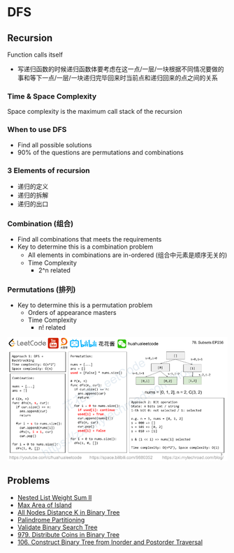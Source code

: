 # DFS

## Recursion

Function calls itself

* 写递归函数的时候递归函数体要考虑在这一点/一层/一块根据不同情况要做的事和等下一点/一层/一块递归完毕回来时当前点和递归回来的点之间的关系

### Time & Space Complexity

Space complexity is the maximum call stack of the recursion

### When to use DFS

* Find all possible solutions
* 90% of the questions are permutations and combinations

### 3 Elements of recursion

* 递归的定义
* 递归的拆解
* 递归的出口

### Combination \(组合\)

* Find all combinations that meets the requirements
* Key to determine this is a combination problem
  * All elements in combinations are in-ordered \(组合中元素是顺序无关的\)
  * Time Complexity
    * 2^n related

### Permutations \(排列\)

* Key to determine this is a permutation problem
  * Orders of appearance masters
  * Time Complexity
    * n! related

 

![](../../.gitbook/assets/78-ep236.png)

## Problems

* [Nested List Weight Sum II](../../leetcode-problems/364.-nested-list-weight-sum-ii.md)
* [Max Area of Island](../../leetcode-problems/695.-max-area-of-island.md)
* [All Nodes Distance K in Binary Tree](../../leetcode-problems/863.-all-nodes-distance-k-in-binary-tree.md)
* [Palindrome Partitioning](../../leetcode-problems/131.-palindrome-partitioning.md)
* [Validate Binary Search Tree](../../leetcode-problems/98.-validate-binary-search-tree.md)
* [979. Distribute Coins in Binary Tree](https://app.gitbook.com/@ericwei0910/s/workspace/~/edit/drafts/-LpfeWEe4WYnAMdRR_lB/leetcode-problems/979.-distribute-coins-in-binary-tree)
* [106. Construct Binary Tree from Inorder and Postorder Traversal](https://app.gitbook.com/@ericwei0910/s/workspace/~/edit/drafts/-LpfeWEe4WYnAMdRR_lB/leetcode-problems/106.-construct-binary-tree-from-inorder-and-postorder-traversal)



